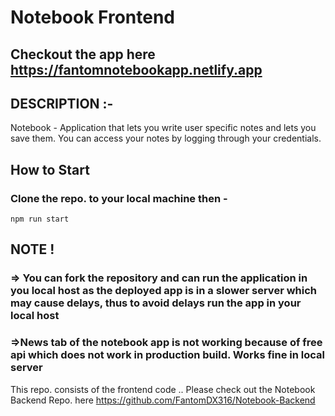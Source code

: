 # Notebook Frontend

## Checkout the app here https://fantomnotebookapp.netlify.app  

## DESCRIPTION :-
Notebook - Application that lets you write user specific notes and lets you save them. You can access your notes by logging through your credentials.

## How to Start
### Clone the repo. to your local machine then - 
```npm run start```

## NOTE !  
### => You can fork the repository and can run the application in you local host as the deployed app is in a slower server which may cause delays, thus to avoid delays run the app in your local host
### =>News tab of the notebook app is not working because of free api which does not work in production build. Works fine in local server


This repo. consists of the frontend code ..
Please check out the Notebook Backend Repo. here  https://github.com/FantomDX316/Notebook-Backend

